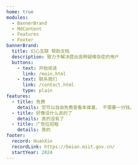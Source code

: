 ```yaml
---
home: true
modules:
  - BannerBrand
  - MdContent
  - Features
  - Footer
bannerBrand:
  title: 幻心互联 帮助文档
  description: 致力于解决提出各种疑难杂症的用户
  buttons:
    - text: 开始阅读
      link: /main.html
    - text: 联系我们
      link: /contact.html
      type: plain
features:
  - title: 免费
    details: 您可以自由免费查看本维基， 不需要一分钱。  
  - title: 好像没什么说的了
    details: 真的没有了
  - title: 广告位招租
    details: 真的
footer:
  record: HuanXin
  recordLink: https://beian.miit.gov.cn/
  startYear: 2024
---
```

